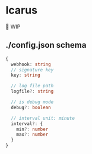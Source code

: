 # Icarus

🚧 WIP

## ./config.json schema

```typescript
{
  webhook: string
  // signature key
  key: string

  // log file path
  logfile?: string

  // is debug mode
  debug?: boolean

  // interval unit: minute
  interval?: {
    min?: number
    max?: number
  }
}
```